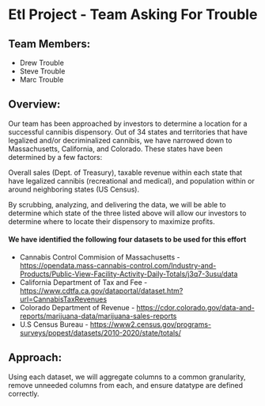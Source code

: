 # Etl Project - Team Asking For Trouble

## Team Members:
* Drew Trouble
* Steve Trouble
* Marc Trouble

## Overview:
Our team has been approached by investors to determine a location for a successful cannibis dispensory. 
Out of 34 states and territories that have legalized and/or decriminalized cannibis, we have narrowed down to Massachusetts, California, and Colorado. 
These states have been determined by a few factors:

Overall sales (Dept. of Treasury), taxable revenue within each state that have legalized cannibis (recreational and medical), and population within or around neighboring states (US Census).

By scrubbing, analyzing, and delivering the data, 
we will be able to determine which state of the three listed above will allow our investors to determine where to locate their dispensory to maximize profits.

#### We have identified the following four datasets to be used for this effort
* Cannabis Control Commision of Massachusetts - https://opendata.mass-cannabis-control.com/Industry-and-Products/Public-View-Facility-Activity-Daily-Totals/j3q7-3usu/data
* California Department of Tax and Fee - https://www.cdtfa.ca.gov/dataportal/dataset.htm?url=CannabisTaxRevenues
* Colorado Department of Revenue - https://cdor.colorado.gov/data-and-reports/marijuana-data/marijuana-sales-reports
* U.S Census Bureau - https://www2.census.gov/programs-surveys/popest/datasets/2010-2020/state/totals/

## Approach:
Using each dataset, we will aggregate columns to a common granularity, remove unneeded columns from each, and ensure datatype are defined correctly.
